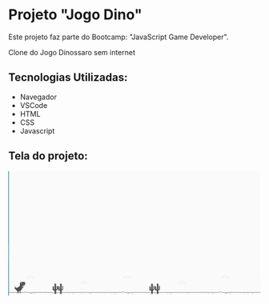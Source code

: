 # Projeto "Jogo Dino" 

Este projeto faz parte do Bootcamp: "JavaScript Game Developer".

Clone do Jogo Dinossaro sem internet

## Tecnologias Utilizadas:
* Navegador
* VSCode
* HTML
* CSS
* Javascript

## Tela do projeto:

![paginas_web](https://github.com/SuayMack/JogoDino/blob/main/resources/img/imgGit.png) 
